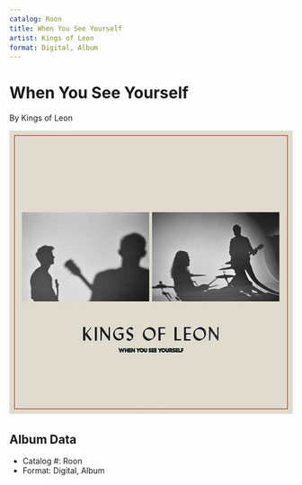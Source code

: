 ```yaml
---
catalog: Roon
title: When You See Yourself
artist: Kings of Leon
format: Digital, Album
---
```


# When You See Yourself

By Kings of Leon

![](../../assets/albumcovers/Kings_of_Leon-When_You_See_Yourself.png)

## Album Data

- Catalog #: Roon
- Format: Digital, Album


